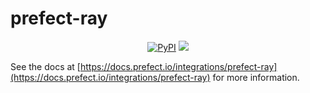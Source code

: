 # prefect-ray

<p align="center">
    <!--- Insert a cover image here -->
    <!--- <br> -->
    <a href="https://pypi.python.org/pypi/prefect-ray/" alt="PyPI version">
        <img alt="PyPI" src="https://img.shields.io/pypi/v/prefect-ray?color=26272B&labelColor=090422"></a>
    <a href="https://pepy.tech/badge/prefect-ray/" alt="Downloads">
        <img src="https://img.shields.io/pypi/dm/prefect-ray?color=26272B&labelColor=090422" /></a>
</p>

See the docs at [https://docs.prefect.io/integrations/prefect-ray](https://docs.prefect.io/integrations/prefect-ray) for more information.
